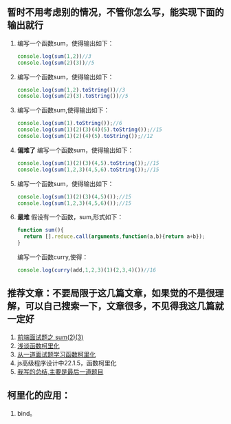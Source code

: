 ## 暂时不用考虑别的情况，不管你怎么写，能实现下面的输出就行

1. 编写一个函数sum，使得输出如下：
    ```js
    console.log(sum(1,2))//3
    console.log(sum(2)(3))//5
    ```
2. 编写一个函数sum，使得输出如下：
    ```js
    console.log(sum(1,2).toString())//3
    console.log(sum(2)(3).toString())//5
    ```
3. 编写一个函数sum,使得输出如下：
    ```js
    console.log(sum(1).toString());//6
    console.log(sum(1)(2)(3)(4)(5).toString());//15
    console.log(sum(1)(2)(4)(5).toString());//12
    ```

4. **偏难了** 编写一个函数sum，使得输出如下：
    ```js
    console.log(sum(1)(2)(3)(4,5).toString());//15
    console.log(sum(1,2,3)(4,5,6).toString());//15
    ```
5. 编写一个函数sum，使得输出如下：
    ```js
    console.log(sum(1)(2)(3)(4,5)());//15
    console.log(sum(1,2,3)(4,5,6)());//15
    ```
6. **最难** 假设有一个函数，sum,形式如下：
    ```js
    function sum(){
      return [].reduce.call(arguments,function(a,b){return a+b});
    }
    ```
    编写一个函数curry,使得：
    ```js
    console.log(curry(add,1,2,3)(1)(2,3,4)())//16
    ```

## 推荐文章：不要局限于这几篇文章，如果觉的不是很理解，可以自己搜索一下，文章很多，不见得我这几篇就一定好
1. [前端面试题之 sum(2)(3)](https://www.w3ctrain.com/2017/02/17/sum-of-bitch/)
2. [浅谈函数柯里化](http://www.jianshu.com/p/33392cb4b055)
3. [从一道面试题学习函数柯里化](https://segmentfault.com/a/1190000008193605)
4. js高级程序设计中22.1.5，函数柯里化
5. [我写的总结,主要是最后一道题目](http://www.jianshu.com/p/f88a5175e7a2)


## 柯里化的应用：
1. bind。
